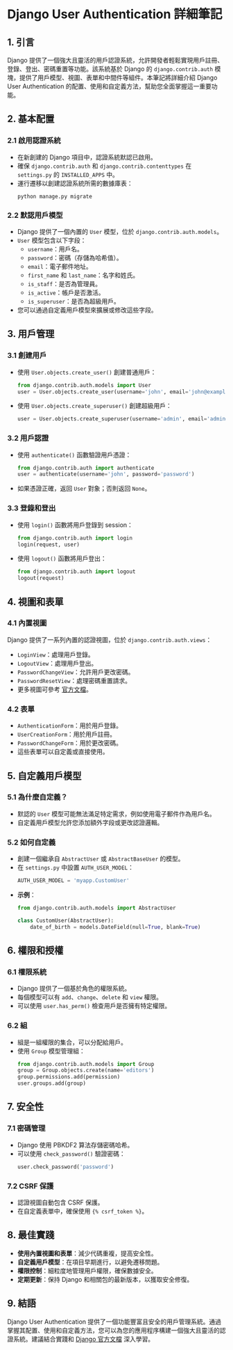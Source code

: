 # Django User Authentication 詳細筆記

## 1. 引言
Django 提供了一個強大且靈活的用戶認證系統，允許開發者輕鬆實現用戶註冊、登錄、登出、密碼重置等功能。該系統基於 Django 的 `django.contrib.auth` 模塊，提供了用戶模型、視圖、表單和中間件等組件。本筆記將詳細介紹 Django User Authentication 的配置、使用和自定義方法，幫助您全面掌握這一重要功能。

## 2. 基本配置
### 2.1 啟用認證系統
- 在新創建的 Django 項目中，認證系統默認已啟用。
- 確保 `django.contrib.auth` 和 `django.contrib.contenttypes` 在 `settings.py` 的 `INSTALLED_APPS` 中。
- 運行遷移以創建認證系統所需的數據庫表：
  ```
  python manage.py migrate
  ```

### 2.2 默認用戶模型
- Django 提供了一個內置的 `User` 模型，位於 `django.contrib.auth.models`。
- `User` 模型包含以下字段：
  - `username`：用戶名。
  - `password`：密碼（存儲為哈希值）。
  - `email`：電子郵件地址。
  - `first_name` 和 `last_name`：名字和姓氏。
  - `is_staff`：是否為管理員。
  - `is_active`：帳戶是否激活。
  - `is_superuser`：是否為超級用戶。
- 您可以通過自定義用戶模型來擴展或修改這些字段。

## 3. 用戶管理
### 3.1 創建用戶
- 使用 `User.objects.create_user()` 創建普通用戶：
  ```python
  from django.contrib.auth.models import User
  user = User.objects.create_user(username='john', email='john@example.com', password='password')
  ```
- 使用 `User.objects.create_superuser()` 創建超級用戶：
  ```python
  user = User.objects.create_superuser(username='admin', email='admin@example.com', password='adminpassword')
  ```

### 3.2 用戶認證
- 使用 `authenticate()` 函數驗證用戶憑證：
  ```python
  from django.contrib.auth import authenticate
  user = authenticate(username='john', password='password')
  ```
- 如果憑證正確，返回 `User` 對象；否則返回 `None`。

### 3.3 登錄和登出
- 使用 `login()` 函數將用戶登錄到 session：
  ```python
  from django.contrib.auth import login
  login(request, user)
  ```
- 使用 `logout()` 函數將用戶登出：
  ```python
  from django.contrib.auth import logout
  logout(request)
  ```

## 4. 視圖和表單
### 4.1 內置視圖
Django 提供了一系列內置的認證視圖，位於 `django.contrib.auth.views`：
- `LoginView`：處理用戶登錄。
- `LogoutView`：處理用戶登出。
- `PasswordChangeView`：允許用戶更改密碼。
- `PasswordResetView`：處理密碼重置請求。
- 更多視圖可參考 [官方文檔](https://docs.djangoproject.com/en/stable/topics/auth/default/#module-django.contrib.auth.views)。

### 4.2 表單
- `AuthenticationForm`：用於用戶登錄。
- `UserCreationForm`：用於用戶註冊。
- `PasswordChangeForm`：用於更改密碼。
- 這些表單可以自定義或直接使用。

## 5. 自定義用戶模型
### 5.1 為什麼自定義？
- 默認的 `User` 模型可能無法滿足特定需求，例如使用電子郵件作為用戶名。
- 自定義用戶模型允許您添加額外字段或更改認證邏輯。

### 5.2 如何自定義
- 創建一個繼承自 `AbstractUser` 或 `AbstractBaseUser` 的模型。
- 在 `settings.py` 中設置 `AUTH_USER_MODEL`：
  ```python
  AUTH_USER_MODEL = 'myapp.CustomUser'
  ```
- **示例**：
  ```python
  from django.contrib.auth.models import AbstractUser

  class CustomUser(AbstractUser):
      date_of_birth = models.DateField(null=True, blank=True)
  ```

## 6. 權限和授權
### 6.1 權限系統
- Django 提供了一個基於角色的權限系統。
- 每個模型可以有 `add`、`change`、`delete` 和 `view` 權限。
- 可以使用 `user.has_perm()` 檢查用戶是否擁有特定權限。

### 6.2 組
- 組是一組權限的集合，可以分配給用戶。
- 使用 `Group` 模型管理組：
  ```python
  from django.contrib.auth.models import Group
  group = Group.objects.create(name='editors')
  group.permissions.add(permission)
  user.groups.add(group)
  ```

## 7. 安全性
### 7.1 密碼管理
- Django 使用 PBKDF2 算法存儲密碼哈希。
- 可以使用 `check_password()` 驗證密碼：
  ```python
  user.check_password('password')
  ```

### 7.2 CSRF 保護
- 認證視圖自動包含 CSRF 保護。
- 在自定義表單中，確保使用 `{% csrf_token %}`。

## 8. 最佳實踐
- **使用內置視圖和表單**：減少代碼重複，提高安全性。
- **自定義用戶模型**：在項目早期進行，以避免遷移問題。
- **權限控制**：細粒度地管理用戶權限，確保數據安全。
- **定期更新**：保持 Django 和相關包的最新版本，以獲取安全修復。

## 9. 結語
Django User Authentication 提供了一個功能豐富且安全的用戶管理系統。通過掌握其配置、使用和自定義方法，您可以為您的應用程序構建一個強大且靈活的認證系統。建議結合實踐和 [Django 官方文檔](https://docs.djangoproject.com/en/stable/topics/auth/) 深入學習。
